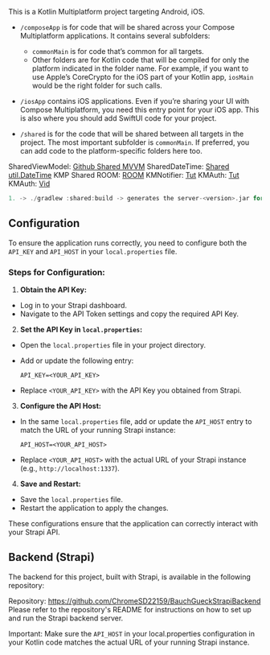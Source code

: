This is a Kotlin Multiplatform project targeting Android, iOS.

* `/composeApp` is for code that will be shared across your Compose Multiplatform applications.
  It contains several subfolders:
  - `commonMain` is for code that’s common for all targets.
  - Other folders are for Kotlin code that will be compiled for only the platform indicated in the folder name.
    For example, if you want to use Apple’s CoreCrypto for the iOS part of your Kotlin app,
    `iosMain` would be the right folder for such calls.

* `/iosApp` contains iOS applications. Even if you’re sharing your UI with Compose Multiplatform, 
  you need this entry point for your iOS app. This is also where you should add SwiftUI code for your project.

* `/shared` is for the code that will be shared between all targets in the project.
  The most important subfolder is `commonMain`. If preferred, you can add code to the platform-specific folders here too.


SharedViewModel: [Github Shared MVVM](https://github.com/sunildhiman90/KMPAppSharedViewModel/tree/main)
SharedDateTime: [Shared util.DateTime](https://raed-o-ghazal.medium.com/kotlinx-localdatetime-manipulation-for-kmm-eacfede93aba)
KMP Shared ROOM: [ROOM]("https://github.com/android/kotlin-multiplatform-samples/tree/main/Fruitties")
KMNotifier: [Tut](https://proandroiddev.com/how-to-implement-push-notification-in-kotlin-multiplatform-5006ff20f76c)
KMAuth: [Tut](https://github.com/mirzemehdi/KMPAuth)
KMAuth: [Vid](https://www.youtube.com/watch?v=mLfqCyO8-Bc)
``` kotlin
1. -> ./gradlew :shared:build -> generates the server-<version>.jar for the server
```

## Configuration

To ensure the application runs correctly, you need to configure both the `API_KEY` and `API_HOST` in your `local.properties` file.

### Steps for Configuration:

1. **Obtain the API Key:**
  - Log in to your Strapi dashboard.
  - Navigate to the API Token settings and copy the required API Key.

2. **Set the API Key in `local.properties`:**
  - Open the `local.properties` file in your project directory.
  - Add or update the following entry:

    ```properties
    API_KEY=<YOUR_API_KEY>
    ```

  - Replace `<YOUR_API_KEY>` with the API Key you obtained from Strapi.

3. **Configure the API Host:**
  - In the same `local.properties` file, add or update the `API_HOST` entry to match the URL of your running Strapi instance:

    ```properties
    API_HOST=<YOUR_API_HOST>
    ```

  - Replace `<YOUR_API_HOST>` with the actual URL of your Strapi instance (e.g., `http://localhost:1337`).

4. **Save and Restart:**
  - Save the `local.properties` file.
  - Restart the application to apply the changes.

These configurations ensure that the application can correctly interact with your Strapi API.


## Backend (Strapi)
The backend for this project, built with Strapi, is available in the following repository:

Repository: https://github.com/ChromeSD22159/BauchGueckStrapiBackend
Please refer to the repository's README for instructions on how to set up and run the Strapi backend server.

Important: Make sure the `API_HOST` in your local.properties configuration in your Kotlin code matches the actual URL of your running Strapi instance.
